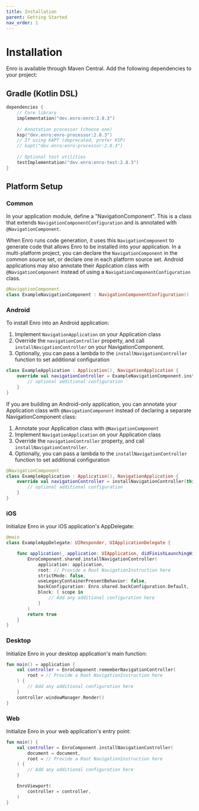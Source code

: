 ```yaml
---
title: Installation
parent: Getting Started
nav_order: 1
---
```


# Installation

Enro is available through Maven Central. Add the following dependencies to your project:

## Gradle (Kotlin DSL)

```kotlin
dependencies {
    // Core library
    implementation("dev.enro:enro:2.8.3")
    
    // Annotation processor (choose one)
    ksp("dev.enro:enro-processor:2.8.3")
    // If using KAPT (deprecated, prefer KSP)
    // kapt("dev.enro:enro-processor:2.8.3") 
    
    // Optional test utilities
    testImplementation("dev.enro:enro-test:2.8.3")
}
```

## Platform Setup

### Common
In your application module, define a "NavigationComponent". This is a class that extends `NavigationComponentConfiguration` and is annotated with `@NavigationComponent`.

When Enro runs code generation, it uses this `NavigationComponent` to generate code that allows Enro to be installed into your application. In a multi-platform project, you can declare the `NavigationComponent` in the common source set, or declare one in each platform source set. Android applications may also annotate their Application class with `@NavigationComponent` instead of using a `NavigationComponentConfiguration` class.

```kotlin
@NavigationComponent
class ExampleNavigationComponent : NavigationComponentConfiguration()
```

### Android
To install Enro into an Android application: 
1. Implement `NavigationApplication` on your Application class
2. Override the `navigationController` property, and call `installNavigationController` on your NavigationComponent.
3. Optionally, you can pass a lambda to the `installNavigationController` function to set additional configuration

```kotlin
class ExampleApplication : Application(), NavigationApplication {
    override val navigationController = ExampleNavigationComponent.installNavigationController(this) {
        // optional additional configuration
    }
}
```

If you are building an Android-only application, you can annotate your Application class with `@NavigationComponent` instead of declaring a separate NavigationComponent class:
1. Annotate your Application class with `@NavigationComponent`
2. Implement `NavigationApplication` on your Application class
3. Override the `navigationController` property, and call `installNavigationController`.
4. Optionally, you can pass a lambda to the `installNavigationController` function to set additional configuration

```kotlin
@NavigationComponent
class ExampleApplication : Application(), NavigationApplication {
    override val navigationController = installNavigationController(this) {
        // optional additional configuration
    }
}
```

### iOS

Initialize Enro in your iOS application's AppDelegate:

```swift
@main
class ExampleAppDelegate: UIResponder, UIApplicationDelegate {

    func application(_ application: UIApplication, didFinishLaunchingWithOptions launchOptions: [UIApplication.LaunchOptionsKey: Any]?) -> Bool {
        EnroComponent.shared.installNavigationController(
            application: application,
            root: // Provide a Root NavigationInstruction here
            strictMode: false,
            useLegacyContainerPresentBehavior: false,
            backConfiguration: Enro.shared.backConfiguration.Default,
            block: { scope in
                // Add any additional configuration here
            }
        )
        return true
    }
}
```

### Desktop

Initialize Enro in your desktop application's main function:

```kotlin
fun main() = application {
    val controller = EnroComponent.rememberNavigationController(
        root = // Provide a Root NavigationInstruction here
    ) {
        // Add any additional configuration here
    }
    controller.windowManager.Render()
}
```

### Web

Initialize Enro in your web application's entry point:

```kotlin
fun main() {
    val controller = EnroComponent.installNavigationController(
        document = document,
        root = // Provide a Root NavigationInstruction here
    ) {
        // Add any additional configuration here
    }

    EnroViewport(
        controller = controller,
    )
}
```
